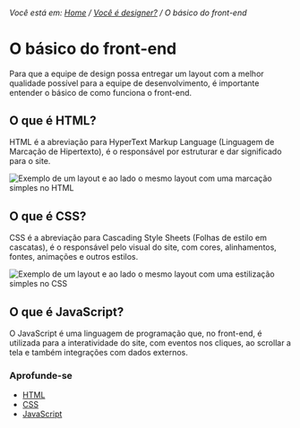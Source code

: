 ###### Você está em: [Home](/README.md) / [Você é designer?](/docs/chapter-2/) / O básico do front-end

# O básico do front-end

Para que a equipe de design possa entregar um layout com a melhor qualidade possível para a equipe de desenvolvimento, é importante entender o básico de como funciona o front-end.

## O que é HTML?

HTML é a abreviação para HyperText Markup Language (Linguagem de Marcação de Hipertexto), é o responsável por estruturar e dar significado para o site.

![Exemplo de um layout e ao lado o mesmo layout com uma marcação simples no HTML](https://user-images.githubusercontent.com/3299130/186409203-cfdc41a9-ebce-4489-841f-e6a4fe45b677.png)


## O que é CSS?

CSS é a abreviação para Cascading Style Sheets (Folhas de estilo em cascatas), é o responsável pelo visual do site, com cores, alinhamentos, fontes, animações e outros estilos.

![Exemplo de um layout e ao lado o mesmo layout com uma estilização simples no CSS](https://user-images.githubusercontent.com/3299130/186409257-bceaf7cf-71b6-498a-8aa3-5d031d810d59.png)


## O que é JavaScript?

O JavaScript é uma linguagem de programação que, no front-end, é utilizada para a interatividade do site, com eventos nos cliques, ao scrollar a tela e também integrações com dados externos. 

### Aprofunde-se

- [HTML](https://developer.mozilla.org/pt-BR/docs/Web/HTML)
- [CSS](https://developer.mozilla.org/pt-BR/docs/Web/CSS)
- [JavaScript](https://developer.mozilla.org/pt-BR/docs/Web/JavaScript)
